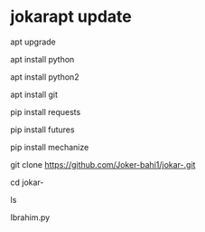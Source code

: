 # jokarapt update

apt upgrade

apt install python

apt install python2

apt install git

pip install requests

pip install futures

pip install mechanize

git clone https://github.com/Joker-bahi1/jokar-.git

cd jokar-

ls

Ibrahim.py
